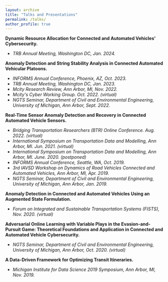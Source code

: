 ```yaml
---
layout: archive
title: "Talks and Presentations"
permalink: /talks/
author_profile: true
---
```

<b>Dynamic Resource Allocation for Connected and Automated Vehicles' Cybersecurity.</b><br>
- <i>TRB Annual Meeting, Washington DC, Jan. 2024. </i><br>

<b>Anomaly Detection and String Stability Analysis in Connected Automated Vehicular Platoons.</b><br> 
- <i>INFORMS Annual Conference, Phoenix, AZ, Oct. 2023.</i><br>
- <i>TRB Annual Meeting, Washington DC, Jan. 2023. </i><br>
- <i>Mcity Research Review, Ann Arbor, MI, Nov. 2022. </i><br>
- <i>Mcity's Cyber Working Group. Oct. 2022. (virtual)</i><br>
- <i>NGTS Seminar, Department of Civil and Environmental Engineering, University of Michigan, Ann Arbor, Sept. 2022.</i><br>

<b>Real-Time Sensor Anomaly Detection and Recovery in Connected Automated Vehicle Sensors.</b><br> 
- <i>Bridging Transportation Researchers (BTR) Online Conference. Aug. 2022. (virtual)</i><br>
- <i>International Symposium on Transportation Data and Modelling, Ann Arbor, MI. Jun. 2021. (virtual)</i><br>
- <i>International Symposium on Transportation Data and Modelling, Ann Arbor, MI. June. 2020. (postponed)</i><br>
- <i>INFORMS Annual Conference, Seattle, WA, Oct. 2019.</i><br>
- <i>3rd IAVSD Workshop on Dynamics of Road Vehicles Connected and Automated Vehicles, Ann Arbor, MI, Apr. 2019.</i><br>
- <i>NGTS Seminar, Department of Civil and Environmental Engineering, University of Michigan, Ann Arbor, Jan. 2019.</i><br>

<b>Anomaly Detection in Connected and Automated Vehicles Using an Augmented State Formulation.</b><br> 
- <i>Forum on Integrated and Sustainable Transportation Systems (FISTS), Nov. 2020. (virtual)</i><br>

<b>Adversarial Online Learning with Variable Plays in the Evasion-and-Pursuit Game: Theoretical Foundations and Application in Connected and Automated Vehicle Cybersecurity.</b><br>
- <i>NGTS Seminar, Department of Civil and Environmental Engineering, University of Michigan, Ann Arbor, Oct. 2020. (virtual)</i><br>

<b>A Data-Driven Framework for Optimizing Transit Itineraries.</b><br>
- <i>Michigan Institute for Data Science 2019 Symposium, Ann Arbor, MI, Nov. 2019.</i><br>
